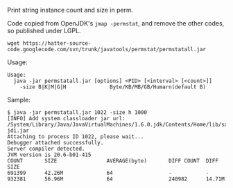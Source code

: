 Print string instance count and size in perm.

Code copied from OpenJDK's `jmap -permstat`, and remove the other codes, so published under LGPL.

```
wget https://hatter-source-code.googlecode.com/svn/trunk/javatools/permstat/permstatall.jar
```

Usage:
```
Usage:
  java -jar permstatall.jar [options] <PID> [<interval> [<count>]]
    -size B|K|M|G|H              Byte/KB/MB/GB/Humarn(default B)
```

Sample:
```
$ java -jar permstatall.jar 1022 -size h 1000
[INFO] Add system classloader jar url: /System/Library/Java/JavaVirtualMachines/1.6.0.jdk/Contents/Home/lib/sa-jdi.jar
Attaching to process ID 1022, please wait...
Debugger attached successfully.
Server compiler detected.
JVM version is 20.6-b01-415
COUNT       SIZE                AVERAGE(byte)       DIFF COUNT  DIFF SIZE           
691399      42.26M              64                  -           -                   
932381      56.96M              64                  240982      14.71M  
```